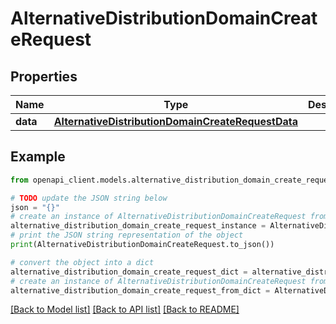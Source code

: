 # AlternativeDistributionDomainCreateRequest


## Properties

Name | Type | Description | Notes
------------ | ------------- | ------------- | -------------
**data** | [**AlternativeDistributionDomainCreateRequestData**](AlternativeDistributionDomainCreateRequestData.md) |  | 

## Example

```python
from openapi_client.models.alternative_distribution_domain_create_request import AlternativeDistributionDomainCreateRequest

# TODO update the JSON string below
json = "{}"
# create an instance of AlternativeDistributionDomainCreateRequest from a JSON string
alternative_distribution_domain_create_request_instance = AlternativeDistributionDomainCreateRequest.from_json(json)
# print the JSON string representation of the object
print(AlternativeDistributionDomainCreateRequest.to_json())

# convert the object into a dict
alternative_distribution_domain_create_request_dict = alternative_distribution_domain_create_request_instance.to_dict()
# create an instance of AlternativeDistributionDomainCreateRequest from a dict
alternative_distribution_domain_create_request_from_dict = AlternativeDistributionDomainCreateRequest.from_dict(alternative_distribution_domain_create_request_dict)
```
[[Back to Model list]](../README.md#documentation-for-models) [[Back to API list]](../README.md#documentation-for-api-endpoints) [[Back to README]](../README.md)


